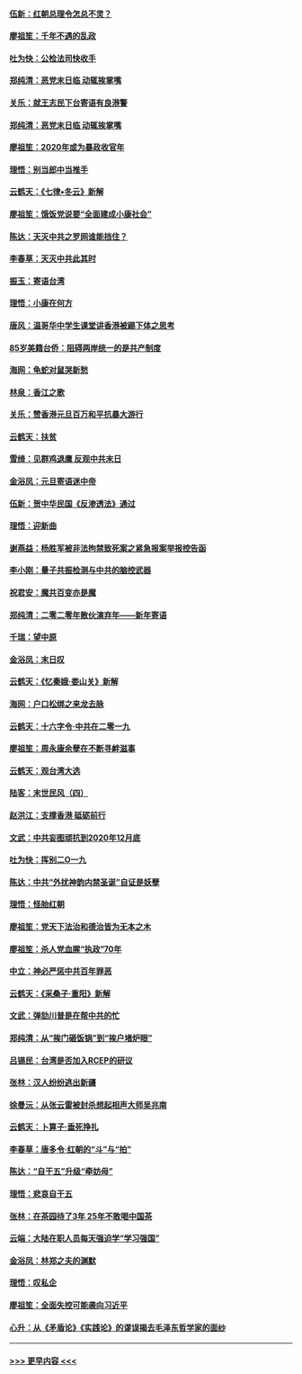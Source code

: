 #### [伍新：红朝总理令怎总不灵？](../pages/nsc993/n11770813.md?t=01061255) 
#### [廖祖笙：千年不遇的乱政](../pages/nsc993/n11770373.md?t=01061255) 
#### [吐为快：公检法司快收手](../pages/nsc993/n11770359.md?t=01061255) 
#### [郑纯清：恶党末日临 动辄挨掌嘴](../pages/nsc993/n11769912.md?t=01061255) 
#### [关乐：就王志民下台寄语有良港警](../pages/nsc993/n11769903.md?t=01061255) 
#### [郑纯清：恶党末日临 动辄挨掌嘴](../pages/nsc993/n11769356.md?t=01061255) 
#### [廖祖笙：2020年或为暴政收官年](../pages/nsc993/n11768216.md?t=01061255) 
#### [理悟：别当郎中当推手](../pages/nsc993/n11768243.md?t=01061255) 
#### [云鹤天：《七律▪冬云》新解](../pages/nsc993/n11768204.md?t=01061255) 
#### [廖祖笙：饿饭党说要“全面建成小康社会”](../pages/nsc993/n11767482.md?t=01061255) 
#### [陈达：天灭中共之罗网谁能挡住？](../pages/nsc993/n11767465.md?t=01061255) 
#### [李春草：天灭中共此其时](../pages/nsc993/n11767452.md?t=01061255) 
#### [振玉：寄语台湾](../pages/nsc993/n11767432.md?t=01061255) 
#### [理悟：小康在何方](../pages/nsc993/n11767394.md?t=01061255) 
#### [唐风：温哥华中学生课堂讲香港被踢下体之思考](../pages/nsc993/n11766848.md?t=01061255) 
#### [85岁美籍台侨：阻碍两岸统一的是共产制度](../pages/nsc993/n11765043.md?t=01061255) 
#### [海网：龟蛇对鼠哭新愁](../pages/nsc993/n11764895.md?t=01061255) 
#### [林泉：香江之歌](../pages/nsc993/n11764415.md?t=01061255) 
#### [关乐：赞香港元旦百万和平抗暴大游行](../pages/nsc993/n11764382.md?t=01061255) 
#### [云鹤天：扶贫](../pages/nsc993/n11764245.md?t=01061255) 
#### [雪绮：见群鸡退鹰  反观中共末日](../pages/nsc993/n11762112.md?t=01061255) 
#### [金浴凤：元旦寄语迷中帝](../pages/nsc993/n11761788.md?t=01061255) 
#### [伍新：贺中华民国《反渗透法》通过](../pages/nsc993/n11761994.md?t=01061255) 
#### [理悟：迎新曲](../pages/nsc993/n11761152.md?t=01061255) 
#### [谢燕益：杨胜军被非法拘禁致死案之紧急报案举报控告函](../pages/nsc993/n11756134.md?t=01061255) 
#### [李小刚：量子共振检测与中共的脑控武器](../pages/nsc993/n11754518.md?t=01061255) 
#### [祝君安：魔共百变亦是魔](../pages/nsc993/n11754469.md?t=01061255) 
#### [郑纯清：二零二零年散伙演弃年——新年寄语](../pages/nsc993/n11754195.md?t=01061255) 
#### [千瑞：望中原](../pages/nsc993/n11754159.md?t=01061255) 
#### [金浴凤：末日叹](../pages/nsc993/n11752359.md?t=01061255) 
#### [云鹤天：《忆秦娥‧娄山关》新解](../pages/nsc993/n11752348.md?t=01061255) 
#### [海网：户口松绑之来龙去脉](../pages/nsc993/n11752328.md?t=01061255) 
#### [云鹤天：十六字令‧中共在二零一九](../pages/nsc993/n11752305.md?t=01061255) 
#### [廖祖笙：周永康余孽在不断寻衅滋事](../pages/nsc993/n11751013.md?t=01061255) 
#### [云鹤天：观台湾大选](../pages/nsc993/n11751007.md?t=01061255) 
#### [陆客：末世民风（四）](../pages/nsc993/n11749203.md?t=01061255) 
#### [赵洪江：支撑香港 砥砺前行](../pages/nsc993/n11748482.md?t=01061255) 
#### [文武：中共妄图顽抗到2020年12月底](../pages/nsc993/n11748446.md?t=01061255) 
#### [吐为快：挥别二O一九](../pages/nsc993/n11748411.md?t=01061255) 
#### [陈达：中共“外扰神韵内禁圣诞”自证是妖孽](../pages/nsc993/n11748226.md?t=01061255) 
#### [理悟：怪胎红朝](../pages/nsc993/n11748206.md?t=01061255) 
#### [廖祖笙：党天下法治和德治皆为无本之木](../pages/nsc993/n11748135.md?t=01061255) 
#### [廖祖笙：杀人党血腥“执政”70年](../pages/nsc993/n11745144.md?t=01061255) 
#### [中立：神必严惩中共百年罪恶](../pages/nsc993/n11744970.md?t=01061255) 
#### [云鹤天：《采桑子‧重阳》新解](../pages/nsc993/n11744948.md?t=01061255) 
#### [文武：弹劾川普是在帮中共的忙](../pages/nsc993/n11744758.md?t=01061255) 
#### [郑纯清：从“挨门砸饭锅”到“挨户堵炉眼”](../pages/nsc993/n11744745.md?t=01061255) 
#### [吕锡民：台湾是否加入RCEP的研议](../pages/nsc993/n11744701.md?t=01061255) 
#### [张林：汉人纷纷逃出新疆](../pages/nsc993/n11743530.md?t=01061255) 
#### [徐曼沅：从张云雷被封杀想起相声大师吴兆南](../pages/nsc993/n11741816.md?t=01061255) 
#### [云鹤天：卜算子‧垂死挣扎](../pages/nsc993/n11739956.md?t=01061255) 
#### [李春草：唐多令‧红朝的“斗”与“拍”](../pages/nsc993/n11739830.md?t=01061255) 
#### [陈达：“自干五”升级“牵妨母”](../pages/nsc993/n11739724.md?t=01061255) 
#### [理悟：悲哀自干五](../pages/nsc993/n11739547.md?t=01061255) 
#### [张林：在茶园待了3年 25年不敢喝中国茶](../pages/nsc993/n11739240.md?t=01061255) 
#### [云端：大陆在职人员每天强迫学“学习强国”](../pages/nsc993/n11738735.md?t=01061255) 
#### [金浴凤：林郑之夫的渊默](../pages/nsc993/n11737735.md?t=01061255) 
#### [理悟：叹私企](../pages/nsc993/n11737715.md?t=01061255) 
#### [廖祖笙：全面失控可能袭向习近平](../pages/nsc993/n11737704.md?t=01061255) 
#### [心升：从《矛盾论》《实践论》的谬误揭去毛泽东哲学家的面纱](../pages/nsc993/n11736962.md?t=01061255) 

----
#### [ >>> 更早内容 <<< ](../indexes/nsc993-earlier.md)
